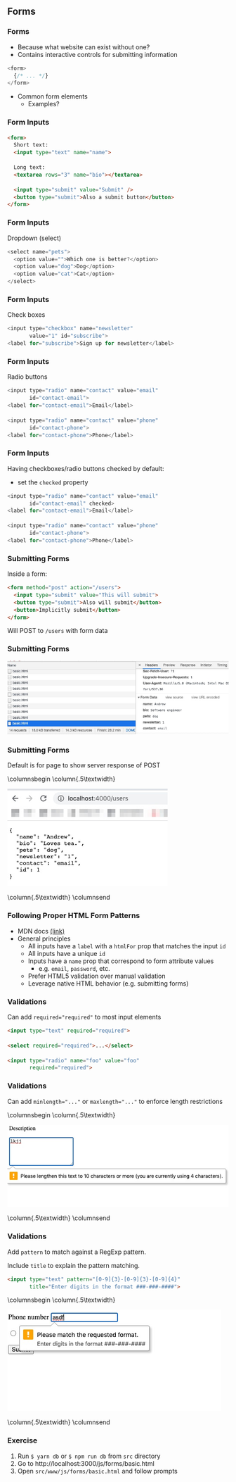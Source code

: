 ## Forms

### Forms

* Because what website can exist without one?
* Contains interactive controls for submitting information

```javascript
<form>
  {/* ... */}
</form>
```

* Common form elements
    * Examples?

### Form Inputs

```html
<form>
  Short text:
  <input type="text" name="name">

  Long text:
  <textarea rows="3" name="bio"></textarea>

  <input type="submit" value="Submit" />
  <button type="submit">Also a submit button</button>
</form>
```

### Form Inputs

Dropdown (select)

```javascript
<select name="pets">
  <option value="">Which one is better?</option>
  <option value="dog">Dog</option>
  <option value="cat">Cat</option>
</select>
```

### Form Inputs

Check boxes

```javascript
<input type="checkbox" name="newsletter" 
       value="1" id="subscribe">
<label for="subscribe">Sign up for newsletter</label>
```

### Form Inputs

Radio buttons

```javascript
<input type="radio" name="contact" value="email"
       id="contact-email">
<label for="contact-email">Email</label>

<input type="radio" name="contact" value="phone"
       id="contact-phone">
<label for="contact-phone">Phone</label>
```

### Form Inputs

Having checkboxes/radio buttons checked by default:

- set the `checked` property

```javascript
<input type="radio" name="contact" value="email"
       id="contact-email" checked>
<label for="contact-email">Email</label>

<input type="radio" name="contact" value="phone"
       id="contact-phone">
<label for="contact-phone">Phone</label>
```


### Submitting Forms

Inside a form:

```html
<form method="post" action="/users">
  <input type="submit" value="This will submit">
  <button type="submit">Also will submit</button>
  <button>Implicitly submit</button>
</form>
```

Will POST to `/users` with form data

### Submitting Forms

![](./images/submit.jpg)

### Submitting Forms

Default is for page to show server response of POST

\columnsbegin \column{.5\textwidth}

![](./images/server-response.jpg)

\column{.5\textwidth}
\columnsend

### Following Proper HTML Form Patterns

* MDN docs [(link)](https://developer.mozilla.org/en-US/docs/Web/HTML/Element/form)
* General principles
  * All inputs have a `label` with a `htmlFor` prop that matches the input `id`
  * All inputs have a unique `id`
  * Inputs have a `name` prop that correspond to form attribute values
    * e.g. `email`, `password`, etc.
  * Prefer HTML5 validation over manual validation
  * Leverage native HTML behavior (e.g. submitting forms)

### Validations

Can add `required="required"` to most input elements

```html
<input type="text" required="required">

<select required="required">...</select>

<input type="radio" name="foo" value="foo" 
       required="required">
```

### Validations

Can add `minlength="..."` or `maxlength="..."` to enforce length restrictions

\columnsbegin \column{.5\textwidth}

![](./images/validate-length.jpg)

\column{.5\textwidth}
\columnsend

### Validations

Add `pattern` to match against a RegExp pattern.

Include `title` to explain the pattern matching.

```html
<input type="text" pattern="[0-9]{3}-[0-9]{3}-[0-9]{4}" 
       title="Enter digits in the format ###-###-####">
```

\columnsbegin \column{.5\textwidth}

![](./images/validate-pattern.jpg)

\column{.5\textwidth}
\columnsend

### Exercise

1. Run `$ yarn db` or `$ npm run db` from `src` directory
1. Go to http://localhost:3000/js/forms/basic.html
1. Open `src/www/js/forms/basic.html` and follow prompts
